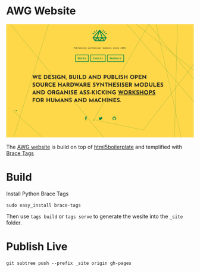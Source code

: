 # AWG Website

![](preview_index.png?v=4&s=200)

The [AWG website](http://waveguides.com.au) is build on top of [html5boilerplate](https://github.com/h5bp/html5-boilerplate) and templified with [Brace Tags](https://github.com/braceio/tags)

# Build

Install Python Brace Tags

    sudo easy_install brace-tags

Then use `tags build` or `tags serve` to generate the wesite into the `_site` folder.

# Publish Live

    git subtree push --prefix _site origin gh-pages


